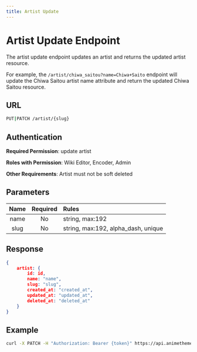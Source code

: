 ```yaml
---
title: Artist Update
---
```


# Artist Update Endpoint

The artist update endpoint updates an artist and returns the updated artist resource.

For example, the `/artist/chiwa_saitou?name=Chiwa+Saito` endpoint will update the Chiwa Saitou artist name attribute and return the updated Chiwa Saitou resource.

## URL

```sh
PUT|PATCH /artist/{slug}
```

## Authentication

**Required Permission**: update artist

**Roles with Permission**: Wiki Editor, Encoder, Admin

**Other Requirements**: Artist must not be soft deleted

## Parameters

| Name     | Required | Rules                               |
| :------: | :------: | :---------------------------------- |
| name     | No       | string, max:192                     |
| slug     | No       | string, max:192, alpha_dash, unique |

## Response

```json
{
    artist: {
        id: id,
        name: "name",
        slug: "slug",
        created_at: "created_at",
        updated_at: "updated_at",
        deleted_at: "deleted_at"
    }
}
```

## Example

```bash
curl -X PATCH -H "Authorization: Bearer {token}" https://api.animethemes.moe/artist/chiwa_saitou
```
